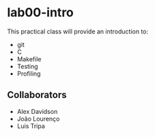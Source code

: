 # lab00-intro

This practical class will provide an introduction to:

- git
- C
- Makefile
- Testing
- Profiling

## Collaborators

- Alex Davidson
- João Lourenço
- Luis Tripa
